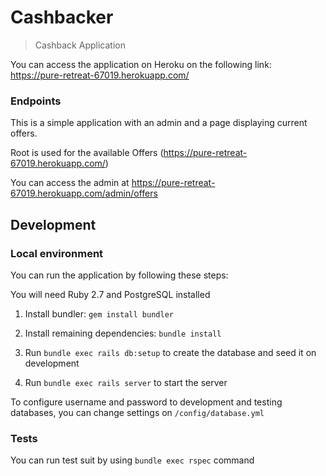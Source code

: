 # Cashbacker
> Cashback Application

You can access the application on Heroku on the following link: https://pure-retreat-67019.herokuapp.com/

### Endpoints

This is a simple application with an admin and a page displaying current offers.

Root is used for the available Offers (https://pure-retreat-67019.herokuapp.com/)

You can access the admin at https://pure-retreat-67019.herokuapp.com/admin/offers

## Development

### Local environment

You can run the application by following these steps:

You will need Ruby 2.7 and PostgreSQL installed

1. Install bundler: `gem install bundler`

2. Install remaining dependencies: `bundle install`

3. Run `bundle exec rails db:setup` to create the database and seed it on development

4. Run `bundle exec rails server` to start the server

To configure username and password to development and testing databases, you can change settings on `/config/database.yml`

### Tests

You can run test suit by using `bundle exec rspec` command


